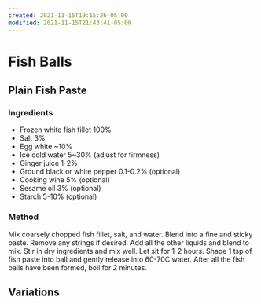 ```yaml
---
created: 2021-11-15T19:15:26-05:00
modified: 2021-11-15T21:43:41-05:00
---
```


# Fish Balls

## Plain Fish Paste

### Ingredients

* Frozen white fish fillet 100%
* Salt 3%
* Egg white ~10%
* Ice cold water 5~30% (adjust for firmness)
* Ginger juice 1-2%
* Ground black or white pepper 0.1-0.2% (optional)
* Cooking wine 5% (optional)
* Sesame oil 3% (optional)
* Starch 5-10% (optional)

### Method

Mix coarsely chopped fish fillet, salt, and water. Blend into a fine and sticky paste. Remove any strings if desired. Add all the other liquids and blend to mix. Stir in dry ingredients and mix well. Let sit for 1-2 hours. Shape 1 tsp of fish paste into ball and gently release into 60-70C water. After all the fish balls have been formed, boil for 2 minutes.

## Variations
